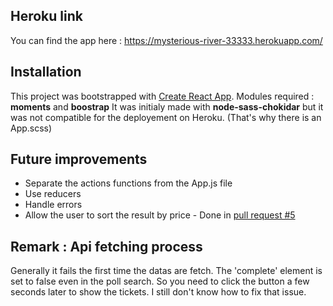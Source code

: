 ## Heroku link

You can find the app here : https://mysterious-river-33333.herokuapp.com/

## Installation

This project was bootstrapped with [Create React App](https://github.com/facebookincubator/create-react-app).
Modules required : **moments** and **boostrap**
It was initialy made with **node-sass-chokidar** but it was not compatible for the deployement on Heroku. (That's why there is an App.scss)

## Future improvements

- Separate the actions functions from the App.js file
- Use reducers
- Handle errors
- Allow the user to sort the result by price - Done in [pull request #5](https://github.com/elodielemire/busbud-challenge-website/pull/5)

## Remark : Api fetching process

Generally it fails the first time the datas are fetch. The 'complete' element is set to false even in the poll search. So you need to click the button a few seconds later to show the tickets. I still don't know how to fix that issue.
